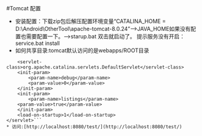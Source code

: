 #Tomcat 配置
* 安装配置：下载zip包后解压配置环境变量“CATALINA_HOME = D:\Android\OtherTool\apache-tomcat-8.0.24”-->JAVA_HOME如果没有配置也需要配置一下。-->starup.bat 双击就启动了。
提示服务没有开启：service.bat install
* 如何共享目录:tomcat默认访问的是webapps/ROOT目录
```<servlet-name>default</servlet-name>
    <servlet-class>org.apache.catalina.servlets.DefaultServlet</servlet-class>
    <init-param>
        <param-name>debug</param-name>
        <param-value>0</param-value>
    </init-param>
    <init-param>
        <param-name>listings</param-name>
    <param-value>true</param-value>
    </init-param>
    <load-on-startup>1</load-on-startup>
</servlet>```
* 访问:[http://localhost:8080/test/](http://localhost:8080/test/)